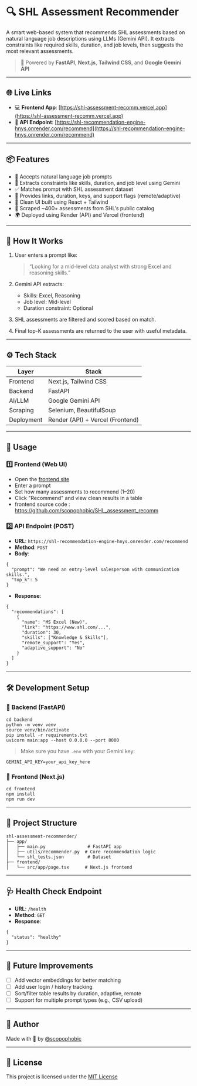 # 🔍 SHL Assessment Recommender

A smart web-based system that recommends SHL assessments based on natural language job descriptions using LLMs (Gemini API). It extracts constraints like required skills, duration, and job levels, then suggests the most relevant assessments.

> 🚀 Powered by **FastAPI**, **Next.js**, **Tailwind CSS**, and **Google Gemini API**

---

## 🌐 Live Links

- 💻 **Frontend App**: [https://shl-assessment-recomm.vercel.app](https://shl-assessment-recomm.vercel.app)
- 📱 **API Endpoint**: [https://shl-recommendation-engine-hnys.onrender.com/recommend](https://shl-recommendation-engine-hnys.onrender.com/recommend)

---

## 📦 Features

- 💬 Accepts natural language job prompts
- 🤖 Extracts constraints like skills, duration, and job level using Gemini
- ✅ Matches prompt with SHL assessment dataset
- 🔗 Provides links, duration, keys, and support flags (remote/adaptive)
- 🧾 Clean UI built using React + Tailwind
- 🧠 Scraped ~400+ assessments from SHL’s public catalog
- 🌍 Deployed using Render (API) and Vercel (frontend)

---

## 🧠 How It Works

1. User enters a prompt like:
   > “Looking for a mid-level data analyst with strong Excel and reasoning skills.”

2. Gemini API extracts:
   - Skills: Excel, Reasoning
   - Job level: Mid-level
   - Duration constraint: Optional

3. SHL assessments are filtered and scored based on match.

4. Final top-K assessments are returned to the user with useful metadata.

---

## ⚙️ Tech Stack

| Layer       | Stack                              |
|-------------|------------------------------------|
| Frontend    | Next.js, Tailwind CSS              |
| Backend     | FastAPI                            |
| AI/LLM      | Google Gemini API                  |
| Scraping    | Selenium, BeautifulSoup            |
| Deployment  | Render (API) + Vercel (Frontend)   |

---

## 🚀 Usage

### 1️⃣ Frontend (Web UI)

- Open the [frontend site](https://shl-assessment-recomm.vercel.app)
- Enter a prompt
- Set how many assessments to recommend (1–20)
- Click "Recommend" and view clean results in a table
- frontend source code : https://github.com/scopophobic/SHL_assessment_recomm

### 2️⃣ API Endpoint (POST)

- **URL**: `https://shl-recommendation-engine-hnys.onrender.com/recommend`
- **Method**: `POST`
- **Body**:

```
{
  "prompt": "We need an entry-level salesperson with communication skills.",
  "top_k": 5
}
```

- **Response**:

```
{
  "recommendations": [
    {
      "name": "MS Excel (New)",
      "link": "https://www.shl.com/...",
      "duration": 30,
      "skills": ["Knowledge & Skills"],
      "remote_support": "Yes",
      "adaptive_support": "No"
    }
  ]
}
```

---

## 🛠️ Development Setup

### 🧾 Backend (FastAPI)

```
cd backend
python -m venv venv
source venv/bin/activate
pip install -r requirements.txt
uvicorn main:app --host 0.0.0.0 --port 8000
```

> Make sure you have `.env` with your Gemini key:

```
GEMINI_API_KEY=your_api_key_here
```

### 🧾 Frontend (Next.js)

```
cd frontend
npm install
npm run dev
```

---

## 📁 Project Structure

```
shl-assessment-recommender/
├── app/
│   ├── main.py                # FastAPI app
│   ├── utils/recommender.py  # Core recommendation logic
│   └── shl_tests.json         # Dataset
├── frontend/
│   └── src/app/page.tsx      # Next.js frontend
```

---

## 🩺 Health Check Endpoint

- **URL**: `/health`
- **Method**: `GET`
- **Response**:

```
{
  "status": "healthy"
}
```

---

## 📌 Future Improvements

- [ ] Add vector embeddings for better matching
- [ ] Add user login / history tracking
- [ ] Sort/filter table results by duration, adaptive, remote
- [ ] Support for multiple prompt types (e.g., CSV upload)

---

## 👤 Author

Made with 💙 by [@scopophobic](https://github.com/scopophobic)

---

## 📄 License

This project is licensed under the [MIT License](LICENSE)

